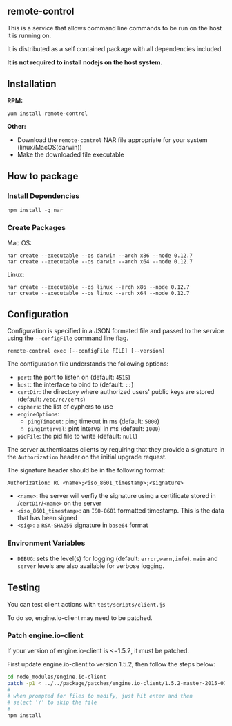 remote-control
-------------------

This is a service that allows command line commands to be run on the host it is running on.

It is distributed as a self contained package with all dependencies included.

**It is not required to install nodejs on the host system.**

Installation
-------------------
**RPM:**

`yum install remote-control`

**Other:**

* Download the `remote-control` NAR file appropriate for your system (linux/MacOS(darwin))
* Make the downloaded file executable

How to package
-------------------
### Install Dependencies

`npm install -g nar`

### Create Packages

Mac OS:

```
nar create --executable --os darwin --arch x86 --node 0.12.7
nar create --executable --os darwin --arch x64 --node 0.12.7
```

Linux:

```
nar create --executable --os linux --arch x86 --node 0.12.7
nar create --executable --os linux --arch x64 --node 0.12.7
```

Configuration
-------------------
Configuration is specified in a JSON formated file and passed to the service using the `--configFile` command line flag.

```
remote-control exec [--configFile FILE] [--version]
```

The configuration file understands the following options:

* `port`: the port to listen on (default: `4515`)
* `host`: the interface to bind to (default: `::`)
* `certDir`: the directory where authorized users' public keys are stored (default: `/etc/rc/certs`)
* `ciphers`: the list of cyphers to use
* `engineOptions`:
    * `pingTimeout`: ping timeout in ms (default: `5000`)
    * `pingInterval`: pint interval in ms (default: `1000`)
* `pidFile`: the pid file to write (default: `null`)

The server authenticates clients by requiring that they provide a signature in the `Authorization` header on the initial upgrade request.

The signature header should be in the following format:

`Authorization: RC <name>;<iso_8601_timestamp>;<signature>`

* `<name>`: the server will verfiy the signature using a certificate stored in /`certDir`/`<name>` on the server
* `<iso_8601_timestamp>`: an `ISO-8601` formatted timestamp.  This is the data that has been signed
* `<sig>`: a `RSA-SHA256` signature in `base64` format

### Environment Variables

* `DEBUG`: sets the level(s) for logging (default: `error,warn,info`).  `main` and `server` levels are also available for verbose logging.

Testing
-------------------

You can test client actions with `test/scripts/client.js`

To do so, engine.io-client may need to be patched.

### Patch engine.io-client

If your version of engine.io-client is <=1.5.2, it must be patched.

First update engine.io-client to version 1.5.2, then follow the steps below:

```bash
cd node_modules/engine.io-client
patch -p1 < ../../package/patches/engine.io-client/1.5.2-master-2015-07-16.patch
#
# when prompted for files to modify, just hit enter and then
# select 'Y' to skip the file
#
npm install
```
